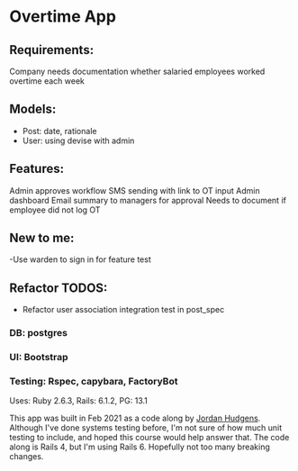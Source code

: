 # Overtime App

## Requirements:
Company needs documentation whether salaried employees worked overtime each week

## Models: 
* Post: date, rationale
* User: using devise with admin

## Features:
Admin approves workflow
SMS sending with link to OT input
Admin dashboard
Email summary to managers for approval
Needs to document if employee did not log OT

## New to me:
-Use warden to sign in for feature test

## Refactor TODOS:
- Refactor user association integration test in post_spec

### DB: postgres
### UI: Bootstrap
### Testing: Rspec, capybara, FactoryBot



Uses: Ruby 2.6.3, Rails: 6.1.2, PG: 13.1

This app was built in Feb 2021 as a code along by [Jordan Hudgens](https://www.udemy.com/course/professional-ruby-on-rails-coding-course/learn/lecture/5529548#overview). Although I've done systems testing before, I'm not sure of how much unit testing to include, and hoped this course would help answer that. The code along is Rails 4, but I'm using Rails 6. Hopefully not too many breaking changes. 

